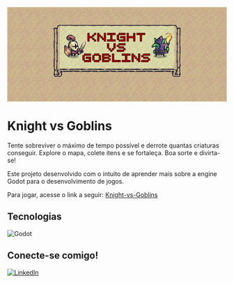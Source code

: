 <img align="center" alt="Logotipo do jogo Knight cv Goblins" width="2000"  src="readme.jpg">

<h1>Knight vs Goblins</h1>

Tente sobreviver o máximo de tempo possível e derrote quantas criaturas conseguir. Explore o mapa, colete itens e se fortaleça. Boa sorte e divirta-se!

Este projeto desenvolvido com o intuito de aprender mais sobre a engine Godot para o desenvolvimento de jogos.

Para jogar, acesse o link a seguir: [Knight-vs-Goblins](https://lucporto.itch.io/knight-vs-goblins)

<h2>Tecnologias</h2>

![Godot](https://img.shields.io/badge/Godot-478CBF?style=for-the-badge&logo=GodotEngine&logoColor=white)

<h2>Conecte-se comigo!</h2>

[![LinkedIn](https://img.shields.io/badge/-LinkedIn-000?style=for-the-badge&logo=linkedin&logoColor=2C4B82&color:FFF)](https://www.linkedin.com/in/lucienporto/)

